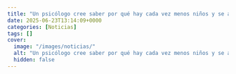 ```yaml
---
title: "Un psicólogo cree saber por qué hay cada vez menos niños y se aleja del tema económico - 'Ya no los soportamos'"
date: 2025-06-23T13:14:09+0000
categories: [Noticias]
tags: []
cover:
  image: "/images/noticias/"
  alt: "Un psicólogo cree saber por qué hay cada vez menos niños y se aleja del tema económico - 'Ya no los soportamos'"
  hidden: false
---
```



